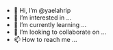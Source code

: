 - 👋 Hi, I’m @yaelahrip
- 👀 I’m interested in ...
- 🌱 I’m currently learning ...
- 💞️ I’m looking to collaborate on ...
- 📫 How to reach me ...

<!---
yaelahrip/yaelahrip is a ✨ special ✨ repository because its `README.md` (this file) appears on your GitHub profile.
You can click the Preview link to take a look at your changes.
--->
